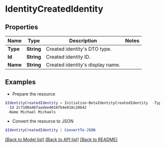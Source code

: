 # IdentityCreatedIdentity
## Properties

Name | Type | Description | Notes
------------ | ------------- | ------------- | -------------
**Type** | **String** | Created identity&#39;s DTO type. | 
**Id** | **String** | Created identity ID. | 
**Name** | **String** | Created identity&#39;s display name. | 

## Examples

- Prepare the resource
```powershell
$IdentityCreatedIdentity = Initialize-BetaIdentityCreatedIdentity  -Type IDENTITY `
 -Id 2c7180a46faadee4016fb4e018c20642 `
 -Name Michael Michaels
```

- Convert the resource to JSON
```powershell
$IdentityCreatedIdentity | ConvertTo-JSON
```

[[Back to Model list]](../README.md#documentation-for-models) [[Back to API list]](../README.md#documentation-for-api-endpoints) [[Back to README]](../README.md)

